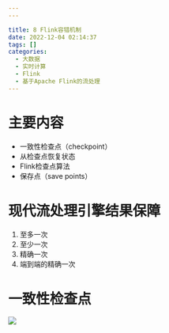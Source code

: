 ```yaml
---
---  

title: 8 Flink容错机制  
date: 2022-12-04 02:14:37  
tags: []  
categories:
  - 大数据
  - 实时计算
  - Flink
  - 基于Apache Flink的流处理
---
```

# 主要内容

* 一致性检查点（checkpoint）
* 从检查点恢复状态
* Flink检查点算法
* 保存点（save points）

# 现代流处理引擎结果保障

1. 至多一次
2. 至少一次
3. 精确一次
4. 端到端的精确一次

# 一致性检查点

![](https://coachhe-1305181419.cos.ap-guangzhou.myqcloud.com/Redis/20210802203011.png)




